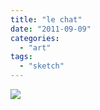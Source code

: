 ```yaml
---
title: "le chat"
date: "2011-09-09"
categories: 
  - "art"
tags: 
  - "sketch"
---
```


[![](https://lh4.googleusercontent.com/-4hDxg4sTVX4/TmoqqrJHByI/AAAAAAAAAWo/9VcKGQPZHBs/s640/blogger-image--1209870289.jpg)](https://lh4.googleusercontent.com/-4hDxg4sTVX4/TmoqqrJHByI/AAAAAAAAAWo/9VcKGQPZHBs/s640/blogger-image--1209870289.jpg)
